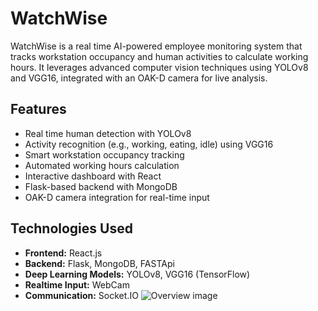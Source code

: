# WatchWise
WatchWise is a real time AI-powered employee monitoring system that tracks workstation occupancy and human activities to calculate working hours. It leverages advanced computer vision techniques using YOLOv8 and VGG16, integrated with an OAK-D camera for live analysis.

## Features
- Real time human detection with YOLOv8
- Activity recognition (e.g., working, eating, idle) using VGG16
- Smart workstation occupancy tracking
- Automated working hours calculation
- Interactive dashboard with React
- Flask-based backend with MongoDB
- OAK-D camera integration for real-time input

## Technologies Used

- **Frontend:** React.js  
- **Backend:** Flask, MongoDB, FASTApi  
- **Deep Learning Models:** YOLOv8, VGG16 (TensorFlow)  
- **Realtime Input:** WebCam
- **Communication:** Socket.IO
![Overview image](client/src/components/ui)


